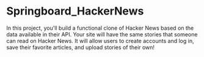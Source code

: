 # Springboard_HackerNews
In this project, you'll build a functional clone of Hacker News based on the data available in their API. Your site will have the same stories that someone can read on Hacker News. It will allow users to create accounts and log in, save their favorite articles, and upload stories of their own! 
